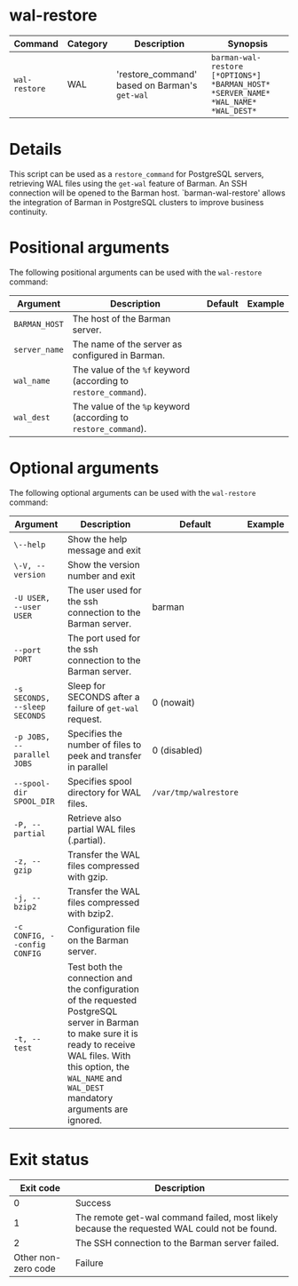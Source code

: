 # wal-restore

|**Command** | **Category** |  **Description**| **Synopsis**|
|------------|--------------|-----------------|----------|
|`wal-restore`|WAL|'restore_command' based on Barman's `get-wal`|`barman-wal-restore [*OPTIONS*] *BARMAN_HOST* *SERVER_NAME* *WAL_NAME* *WAL_DEST*`|


# Details
This script can be used as a `restore_command` for PostgreSQL servers, retrieving WAL files using the `get-wal` feature of Barman. An SSH connection will be opened to the Barman host. `barman-wal-restore' allows the integration of Barman in PostgreSQL clusters to improve business continuity.


# Positional arguments

The following positional arguments can be used with the `wal-restore` command:

|**Argument**|**Description**|**Default**|**Example**|
|------------|---------------|-----------|-----------|
|`BARMAN_HOST`|The host of the Barman server.| | |
|`server_name`|The name of the server as configured in Barman.| | |
|`wal_name`|The value of the `%f` keyword (according to `restore_command`).| | |
|`wal_dest`|The value of the `%p` keyword (according to `restore_command`).| | |

# Optional arguments

The following optional arguments can be used with the `wal-restore` command:

|**Argument**|**Description**|**Default**|**Example**|
|------------|---------------|-----------|-----------|
|`\--help`|Show the help message and exit| | |
|`\-V, --version`|Show the version number and exit| | |
|`-U USER, --user USER`|The user used for the ssh connection to the Barman server.|barman| |
|`--port PORT`|The port used for the ssh connection to the Barman server.| | |
|`-s SECONDS, --sleep SECONDS`|Sleep for SECONDS after a failure of `get-wal` request.|0 (nowait)| | 
|`-p JOBS, --parallel JOBS`|Specifies the number of files to peek and transfer in parallel|0 (disabled)| |
|`--spool-dir SPOOL_DIR`|Specifies spool directory for WAL files.|`/var/tmp/walrestore`| | 
|`-P, --partial`|Retrieve also partial WAL files (.partial).| | |
|`-z, --gzip`|Transfer the WAL files compressed with gzip.| | |
|`-j, --bzip2`|Transfer the WAL files compressed with bzip2.| | |
|`-c CONFIG, --config CONFIG`|Configuration file on the Barman server.| | |
|`-t, --test`|Test both the connection and the configuration of the requested PostgreSQL server in Barman to make sure it is ready to receive WAL files. With this option, the `WAL_NAME` and `WAL_DEST` mandatory arguments are ignored.| | |



# Exit status

|**Exit code**|**Description**|
|-------------|---------------|
|0|Success|
|1|The remote get-wal command failed, most likely because the requested WAL could not be found.|
|2|The SSH connection to the Barman server failed.|
|Other non-zero code|Failure|


